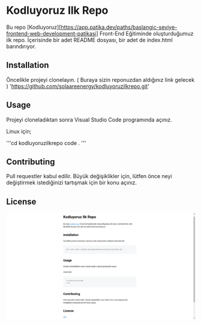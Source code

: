 # Kodluyoruz Ilk Repo

Bu repo [Kodluyoruz][https://app.patika.dev/paths/baslangic-seviye-frontend-web-development-patikasi] Front-End Eğitiminde oluşturduğumuz ilk repo. İçerisinde bir adet README dosyası, bir adet de index.html barındırıyor.

## Installation

Öncelikle projeyi clonelayın. ( Buraya sizin reponuzdan aldığınız link gelecek )
'https://github.com/solaareenergy/kodluyoruzilkrepo.git'

## Usage

Projeyi cloneladıktan sonra Visual Studio Code programında açınız.

Linux için;

'''cd kodluyoruzilkrepo
code . '''

## Contributing

Pull requestler kabul edilir. Büyük değişiklikler için, lütfen önce neyi değiştirmek istediğinizi tartışmak için bir konu açınız.

## License

![MIT](https://raw.githubusercontent.com/Kodluyoruz/taskforce/main/git/odev1/figures/markdown.png)